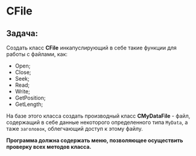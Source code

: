 # CFile

## Задача:
Создать класс __CFile__ инкапуслирующий в себе такие функции для работы с файлами, как:
- Open;
- Close;
- Seek;
- Read;
- Write;
- GetPosition;
- GetLength;

На базе этого класса создать производный класс __CMyDataFile__ - файл, содержащий в себе данные некоторого определенного типа `MyData`, а таже `заголовок`, облегчающий доступ к этому файлу.

__Программа должна содержать меню, позволяющее осуществить проверку всех методов класса.__
